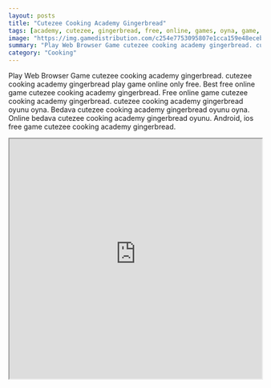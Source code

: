```yaml
---
layout: posts
title: "Cutezee Cooking Academy Gingerbread"
tags: [academy, cutezee, gingerbread, free, online, games, oyna, game, free, games, play, play, games]
image: "https://img.gamedistribution.com/c254e7753095807e1cca159e48eceb21.jpg"
summary: "Play Web Browser Game cutezee cooking academy gingerbread. cutezee cooking academy gingerbread play game online only free. Best free online game cutezee cooking academy gingerbread. Free online game cutezee cooking academy gingerbread. cutezee cooking academy gingerbread oyunu oyna. Bedava cutezee cooking academy gingerbread oyunu oyna. Online bedava cutezee cooking academy gingerbread oyunu. Android, ios free game cutezee cooking academy gingerbread."
category: "Cooking"
---
```


Play Web Browser Game cutezee cooking academy gingerbread. cutezee cooking academy gingerbread play game online only free. Best free online game cutezee cooking academy gingerbread. Free online game cutezee cooking academy gingerbread. cutezee cooking academy gingerbread oyunu oyna. Bedava cutezee cooking academy gingerbread oyunu oyna. Online bedava cutezee cooking academy gingerbread oyunu. Android, ios free game cutezee cooking academy gingerbread.

<iframe width="100%" height="480px;" src="https://flash.gamedistribution.com?game=c254e7753095807e1cca159e48eceb21"></iframe>